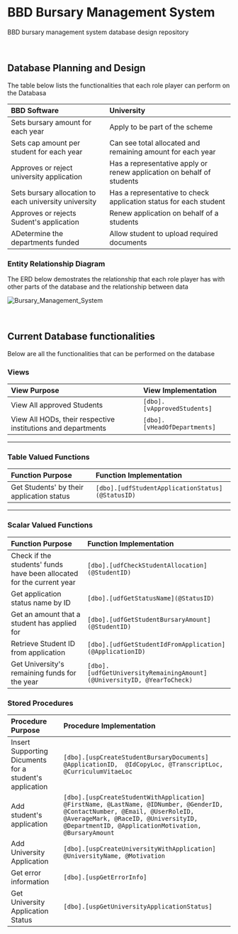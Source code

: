 # BBD Bursary Management System
BBD bursary management system database design repository

<br />

## Database Planning and Design
The table below lists the functionalities that each role player can perform on the Databasa

| BBD Software | University |
| :----------- | :--------- |
| Sets bursary amount for each year|  Apply to be part of the scheme |
| Sets cap amount per student for each year |  Can see total allocated and remaining amount for each year |
| Approves or reject university application |  Has a representative apply or renew application on behalf of students|
| Sets bursary allocation to each university university |  Has a representative to check application status for each student |
| Approves or rejects Sudent's application |  Renew application on behalf of a students |
| ADetermine the departments funded |  Allow student to upload required documents |

### Entity Relationship Diagram
The ERD below demostrates the relationship that each role player has with other parts of the database and the relationship between data

![Bursary_Management_System](https://github.com/BursaryManagement/bursary-management-system/assets/40816245/c1d18221-b9c6-4ee0-ae85-bde2e8cbbb5f)

<br />

## Current Database functionalities
Below are all the functionalities that can be performed on the database

### Views

| View Purpose | View Implementation |
| :----------------- | :--- |
| View All approved Students | `[dbo].[vApprovedStudents]` |
| View All HODs, their respective institutions and departments | `[dbo].[vHeadOfDepartments]` |

---

### Table Valued Functions

| Function Purpose | Function Implementation |
| :----------------- | :--- |
| Get Students' by their application status | `[dbo].[udfStudentApplicationStatus](@StatusID)` |

---

### Scalar Valued Functions

| Function Purpose | Function Implementation |
| :----------------- | :--- |
| Check if the students' funds have been allocated for the current year | `[dbo].[udfCheckStudentAllocation](@StudentID)` |
| Get application status name by ID | `[dbo].[udfGetStatusName](@StatusID)`|
| Get an amount that a student has applied for | `[dbo].[udfGetStudentBursaryAmount](@StudentID)` |
| Retrieve Student ID from application | `[dbo].[udfGetStudentIdFromApplication](@ApplicationID)` |
| Get University's remaining funds for the year | `[dbo].[udfGetUniversityRemainingAmount](@UniversityID, @YearToCheck)` |

### Stored Procedures

| Procedure Purpose | Procedure Implementation |
| :----------------- | :--- |
| Insert Supporting Dicuments for a student's application | `[dbo].[uspCreateStudentBursaryDocuments] @ApplicationID,  @IdCopyLoc, @TranscriptLoc, @CurriculumVitaeLoc` |
| Add student's application | `[dbo].[uspCreateStudentWithApplication] @FirstName, @LastName, @IDNumber, @GenderID, @ContactNumber, @Email, @UserRoleID, @AverageMark, @RaceID, @UniversityID, @DepartmentID, @ApplicationMotivation, @BursaryAmount`|
| Add University Application | `[dbo].[uspCreateUniversityWithApplication] @UniversityName, @Motivation` |
| Get error information| `[dbo].[uspGetErrorInfo]`|
| Get University Application Status| `[dbo].[uspGetUniversityApplicationStatus]` |
